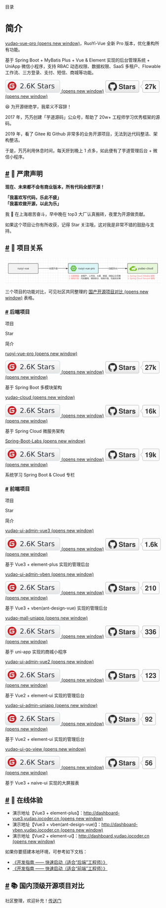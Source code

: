 目录

# 简介

[yudao-vue-pro (opens new window)](https://gitee.com/zhijiantianya/ruoyi-vue-pro)，RuoYi-Vue 全新 Pro 版本，优化重构所有功能。

基于 Spring Boot + MyBatis Plus + Vue & Element 实现的后台管理系统 + UniApp 微信小程序，支持 RBAC 动态权限、数据权限、SaaS 多租户、Flowable 工作流、三方登录、支付、短信、商城等功能。

 [![Gitee star](./static/star.svg) (opens new window)](https://gitee.com/zhijiantianya/ruoyi-vue-pro) [![GitHub stars](./static/ruoyi-vue-pro.svg) (opens new window)](https://github.com/YunaiV/ruoyi-vue-pro)

😆 为开源继绝学，我辈义不容辞！

2017 年，艿艿创建「芋道源码」公众号，帮助了 20w+ 工程师学习优秀框架的源码。

2019 年，看了 Gitee 和 Github 非常多的业务开源项目，无法到达代码整洁、架构整洁。

于是，艿艿利用休息时间，每天肝到晚上 1 点多，如此便有了芋道管理后台 + 微信小程序。

## [#](#🐴-严肃声明) 🐴 严肃声明

**现在、未来都不会有商业版本，所有代码全部开源！**

**「我喜欢写代码，乐此不疲」**  
**「我喜欢做开源，以此为乐」**

我 🐶 在上海艰苦奋斗，早中晚在 top3 大厂认真搬砖，夜里为开源做贡献。

如果这个项目让你有所收获，记得 Star 关注哦，这对我是非常不错的鼓励与支持。

## [#](#🐳-项目关系) 🐳 项目关系

![架构演进](./static/yudao-roadmap.png)

三个项目的功能对比，可见社区共同整理的 [国产开源项目对比 (opens new window)](https://www.yuque.com/xiatian-bsgny/lm0ec1/wqf8mn) 表格。

### [#](#后端项目) 后端项目

项目

Star

简介

[ruoyi-vue-pro (opens new window)](https://gitee.com/zhijiantianya/ruoyi-vue-pro)

 [![Gitee star](./static/star.svg) (opens new window)](https://gitee.com/zhijiantianya/ruoyi-vue-pro) [![GitHub stars](./static/ruoyi-vue-pro.svg) (opens new window)](https://github.com/YunaiV/ruoyi-vue-pro)

基于 Spring Boot 多模块架构

[yudao-cloud (opens new window)](https://gitee.com/zhijiantianya/yudao-cloud)

 [![Gitee star](./static/star.svg) (opens new window)](https://gitee.com/zhijiantianya/yudao-cloud) [![GitHub stars](./static/yudao-cloud.svg) (opens new window)](https://github.com/YunaiV/yudao-cloud)

基于 Spring Cloud 微服务架构

[Spring-Boot-Labs (opens new window)](https://gitee.com/yudaocode/SpringBoot-Labs)

 [![Gitee star](./static/star.svg) (opens new window)](https://gitee.com/zhijiantianya/yudao-cloud) [![GitHub stars](./static/SpringBoot-Labs.svg) (opens new window)](https://github.com/yudaocode/SpringBoot-Labs)

系统学习 Spring Boot & Cloud 专栏

### [#](#前端项目) 前端项目

项目

Star

简介

[yudao-ui-admin-vue3 (opens new window)](https://gitee.com/yudaocode/yudao-ui-admin-vue3)

 [![Gitee star](./static/star.svg) (opens new window)](https://gitee.com/yudaocode/yudao-ui-admin-vue3) [![GitHub stars](./static/yudao-ui-admin-vue3.svg) (opens new window)](https://github.com/yudaocode/yudao-ui-admin-vue3)

基于 Vue3 + element-plus 实现的管理后台

[yudao-ui-admin-vben (opens new window)](https://gitee.com/yudaocode/yudao-ui-admin-vben)

 [![Gitee star](./static/star.svg) (opens new window)](https://gitee.com/yudaocode/yudao-ui-admin-vben) [![GitHub stars](./static/yudao-ui-admin-vben.svg) (opens new window)](https://github.com/yudaocode/yudao-ui-admin-vben)

基于 Vue3 + vben(ant-design-vue) 实现的管理后台

[yudao-mall-uniapp (opens new window)](https://gitee.com/yudaocode/yudao-mall-uniapp)

 [![Gitee star](./static/star.svg) (opens new window)](https://gitee.com/yudaocode/yudao-mall-uniapp) [![GitHub stars](./static/yudao-mall-uniapp.svg) (opens new window)](https://github.com/yudaocode/yudao-mall-uniapp)

基于 uni-app 实现的商城小程序

[yudao-ui-admin-vue2 (opens new window)](https://gitee.com/yudaocode/yudao-ui-admin-vue2)

 [![Gitee star](./static/star.svg) (opens new window)](https://gitee.com/yudaocode/yudao-ui-admin-vue2) [![GitHub stars](./static/yudao-ui-admin-vue2.svg) (opens new window)](https://github.com/yudaocode/yudao-ui-admin-vue2)

基于 Vue2 + element-ui 实现的管理后台

[yudao-ui-admin-uniapp (opens new window)](https://gitee.com/yudaocode/yudao-ui-admin-uniapp)

 [![Gitee star](./static/star.svg) (opens new window)](https://gitee.com/yudaocode/yudao-ui-admin-uniapp) [![GitHub stars](./static/yudao-ui-admin-uniapp.svg) (opens new window)](https://github.com/yudaocode/yudao-ui-admin-uniapp)

基于 Vue2 + element-ui 实现的管理后台

[yudao-ui-go-view (opens new window)](https://gitee.com/yudaocode/yudao-ui-go-view)

 [![Gitee star](./static/star.svg) (opens new window)](https://gitee.com/yudaocode/yudao-ui-go-view) [![GitHub stars](./static/yudao-ui-go-view.svg) (opens new window)](https://github.com/yudaocode/yudao-ui-go-view)

基于 Vue3 + naive-ui 实现的大屏报表

## [#](#🐶-在线体验) 🐶 在线体验

*   演示地址【Vue3 + element-plus】：[http://dashboard-vue3.yudao.iocoder.cn (opens new window)](http://dashboard-vue3.yudao.iocoder.cn)
*   演示地址【Vue3 + vben(ant-design-vue)】：[http://dashboard-vben.yudao.iocoder.cn (opens new window)](http://dashboard-vben.yudao.iocoder.cn)
*   演示地址【Vue2 + element-ui】：[http://dashboard.yudao.iocoder.cn (opens new window)](http://dashboard.yudao.iocoder.cn)

如果你要搭建本地环境，可参考如下文档：

*   [《开发指南 —— 快速启动（适合“后端”工程师）》](/quick-start)
*   [《开发指南 —— 快速启动（适合“前端”工程师）》](/quick-start-front)

## [#](#📚-国内顶级开源项目对比) 📚 国内顶级开源项目对比

社区整理，欢迎补充！[传送门](https://www.yuque.com/docs/share/879c8e99-23ef-46b1-b6d8-9b66426380c1)
